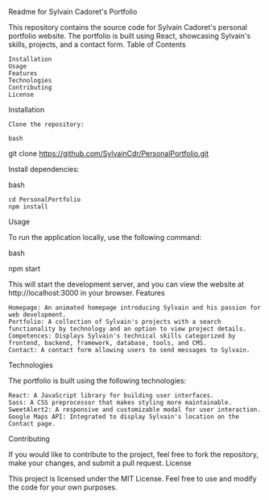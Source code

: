 Readme for Sylvain Cadoret's Portfolio

This repository contains the source code for Sylvain Cadoret's personal portfolio website. The portfolio is built using React, showcasing Sylvain's skills, projects, and a contact form.
Table of Contents

    Installation
    Usage
    Features
    Technologies
    Contributing
    License

Installation

    Clone the repository:

    bash

git clone https://github.com/SylvainCdr/PersonalPortfolio.git

Install dependencies:

bash

    cd PersonalPortfolio
    npm install

Usage

To run the application locally, use the following command:

bash

npm start

This will start the development server, and you can view the website at http://localhost:3000 in your browser.
Features

    Homepage: An animated homepage introducing Sylvain and his passion for web development.
    Portfolio: A collection of Sylvain's projects with a search functionality by technology and an option to view project details.
    Competences: Displays Sylvain's technical skills categorized by frontend, backend, framework, database, tools, and CMS.
    Contact: A contact form allowing users to send messages to Sylvain.

Technologies

The portfolio is built using the following technologies:

    React: A JavaScript library for building user interfaces.
    Sass: A CSS preprocessor that makes styling more maintainable.
    SweetAlert2: A responsive and customizable modal for user interaction.
    Google Maps API: Integrated to display Sylvain's location on the Contact page.

Contributing

If you would like to contribute to the project, feel free to fork the repository, make your changes, and submit a pull request.
License

This project is licensed under the MIT License. Feel free to use and modify the code for your own purposes.
